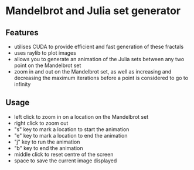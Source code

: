# Mandelbrot and Julia set generator
## Features
- utilises CUDA to provide efficient and fast generation of these fractals
- uses raylib to plot images
- allows you to generate an animation of the Julia sets between any two point on the Mandelbrot set
- zoom in and out on the Mandelbrot set, as well as increasing and decreasing the maximum iterations before a point is considered to go to infinity

## Usage
- left click to zoom in on a location on the Mandelbrot set
- right click to zoom out
- "s" key to mark a location to start the animation
- "e" key to mark a location to end the animation
- "j" key to run the animation
- "b" key to end the animation
- middle click to reset centre of the screen
- space to save the current image displayed

